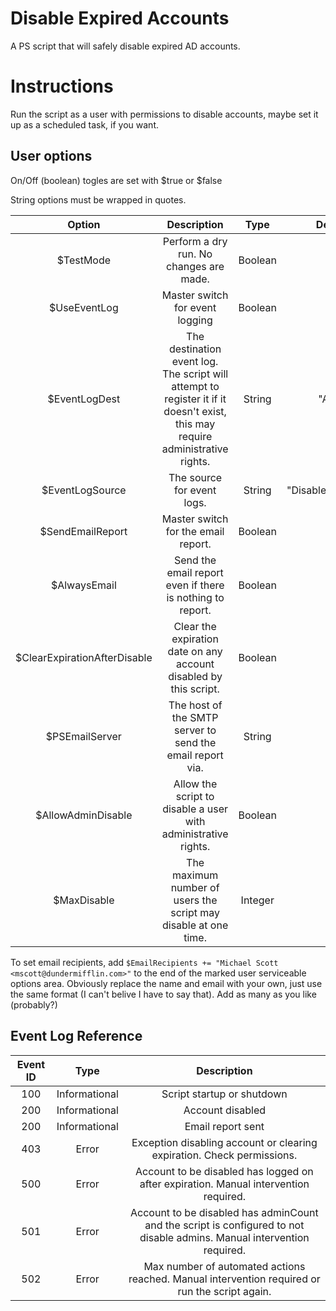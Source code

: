 # Disable Expired Accounts

A PS script that will safely disable expired AD accounts.

# Instructions

Run the script as a user with permissions to disable accounts, maybe set it up as a scheduled task, if you want.

## User options

On/Off (boolean) togles are set with $true or $false

String options must be wrapped in quotes.

|            Option            	|                                                            Description                                                            	|   Type  	|       Default Value      	|
|:----------------------------:	|:---------------------------------------------------------------------------------------------------------------------------------:	|:-------:	|:------------------------:	|
|           $TestMode          	|                                              Perform a dry run. No changes are made.                                              	| Boolean 	|           $true          	|
|         $UseEventLog         	|                                                  Master switch for event logging                                                  	| Boolean 	|           $true          	|
|         $EventLogDest        	| The destination event log. The script will attempt to register it if it doesn't exist,<br>this may require administrative rights. 	|  String 	|       "Application"      	|
|        $EventLogSource       	|                                                     The source for event logs.                                                    	|  String 	| "DisableExpiredAccounts" 	|
|       $SendEmailReport       	|                                                Master switch for the email report.                                                	| Boolean 	|           $true          	|
|         $AlwaysEmail         	|                                     Send the email report even if there is nothing to report.                                     	| Boolean 	|          $false          	|
| $ClearExpirationAfterDisable 	|                                 Clear the expiration date on any account disabled by this script.                                 	| Boolean 	|          $false          	|
|        $PSEmailServer        	|                                     The host of the SMTP server to send the email report via.                                     	|  String 	|           None           	|
|      $AllowAdminDisable      	|                                   Allow the script to disable a user with administrative rights.                                  	| Boolean 	|          $false          	|
|         $MaxDisable      	|                                     The maximum number of users the script may disable at one time.                                  	| Integer 	|             5          	|

To set email recipients, add `$EmailRecipients += "Michael Scott <mscott@dundermifflin.com>"` to the end of the marked user serviceable options area. Obviously replace the name and email with your own, just use the same format (I can't belive I have to say that). Add as many as you like (probably?)

## Event Log Reference

| Event ID 	|      Type     	|                                                       Description                                                       	|
|:--------:	|:-------------:	|:-----------------------------------------------------------------------------------------------------------------------:	|
|    100   	| Informational 	|                                                Script startup or shutdown                                               	|
|    200   	| Informational 	|                                                     Account disabled                                                    	|
|    200   	| Informational 	|                                                    Email report sent                                                    	|
|    403   	|     Error     	|                          Exception disabling account or clearing expiration. Check permissions.                         	|
|    500   	|     Error     	|                   Account to be disabled has logged on after expiration. Manual intervention required.                  	|
|    501   	|     Error     	| Account to be disabled has adminCount and the script is configured to not disable admins. Manual intervention required. 	|
|    502   	|     Error     	|                    Max number of automated actions reached. Manual intervention required or run the script again.             |
